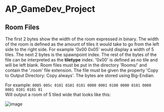 # AP_GameDev_Project
## Room Files
The first 2 bytes show the width of the room expressed in binary. The width of the room is defined as the amount of tiles it would take to go from the left side to the right side. For example '0x00 0x05' would display a width of 5 tiles. The next 2 bytes is the spawnpoint index. The rest of the bytes of the file can be interpreted as the **tiletype** index. '0x00' is defined as no tile and will be left blank. Room files must be put in the directory 'Rooms/' and contain the '.room' file extension. The file must be given the property 'Copy to Output Directory: Copy always'. The bytes are stored using Big-Endian.

For example:
```0005 005c 0101 0101 0101 0000 0001 0100 0000 0101 0000 0001 0101 0101 01```  
Will output a room of 5 tiled wide that looks like this:  
  
![image](https://github.com/SkyPromp/AP_GameDev_Project/assets/44906497/e6f9ee5f-e0c6-4c65-bfc5-f2e38a5e8473)
